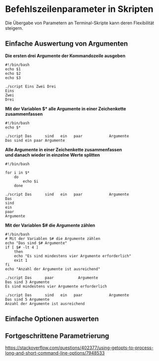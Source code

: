 # Befehlszeilenparameter in Skripten
Die Übergabe von Parametern an Terminal-Skripte
kann deren Flexibilität steigern.
## Einfache Auswertung von Argumenten

__Die ersten drei Argumente der Kommandozeile ausgeben__
```
#!/bin/bash
echo $1
echo $2
echo $3
```
```
./script Eins Zwei Drei
Eins
Zwei
Drei
```
__Mit der Variablen $* alle Argumente in einer Zeichenkette zusammenfassen__
```
#!/bin/bash
echo $*
```
```
./script Das      sind   ein   paar            Argumente
Das sind ein paar Argumente
```
__Alle Argumente in einer Zeichenkette zusammenfassen<br>
und danach wieder in einzelne Werte splitten__
```
#!/bin/bash

for i in $*
    do
        echo $i
    done
```
```
./script Das      sind   ein   paar            Argumente
Das
sind
ein
paar
Argumente
```
__Mit der Variablen $# die Argumente zählen__
```
#!/bin/bash
# Mit der Variablen $# die Argumente zählen
echo "Das sind $# Argumente"
if [ $# -lt 4 ]
    then
    echo "Es sind mindestens vier Argumente erforderlich"
    exit 1
fi
echo "Anzahl der Argumente ist ausreichend"
```
```
./script Das      paar           Argumente
Das sind 3 Argumente
Es sind mindestens vier Argumente erforderlich

./script Das      sind   ein   paar            Argumente
Das sind 5 Argumente
Anzahl der Argumente ist ausreichend
```
## Einfache Optionen auswerten
## Fortgeschrittene Parametrierung
https://stackoverflow.com/questions/402377/using-getopts-to-process-long-and-short-command-line-options/7948533
